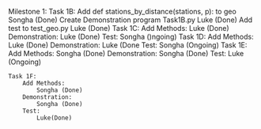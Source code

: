 Milestone 1:
    Task 1B:
        Add def stations_by_distance(stations, p): to geo
            Songha (Done)
        Create Demonstration program Task1B.py
            Luke (Done)
        Add test to test_geo.py
            Luke (Done)
    Task 1C:
        Add Methods:
            Luke (Done)
        Demonstration:
            Luke (Done)
        Test:
            Songha ()ngoing)
    Task 1D:
        Add Methods:
            Luke (Done)
        Demonstration:
            Luke (Done
        Test:
            Songha (Ongoing)
    Task 1E:
        Add Methods:
            Songha (Done)
        Demonstration:
            Songha (Done)
        Test:
        Luke (Ongoing)

    Task 1F:
        Add Methods:
            Songha (Done)
        Demonstration:
            Songha (Done)
        Test:
            Luke(Done)


